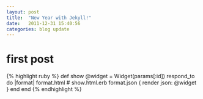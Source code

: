 ```yaml
---
layout: post
title:  "New Year with Jekyll!"
date:   2011-12-31 15:40:56
categories: blog update
---
```


first post
==========

{% highlight ruby %}
def show
  @widget = Widget(params[:id])
  respond_to do |format|
    format.html # show.html.erb
    format.json { render json: @widget }
  end
end
{% endhighlight %}